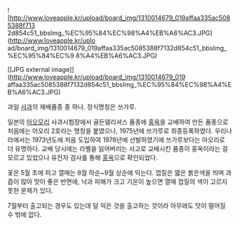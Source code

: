 ![http://www.loveapple.kr/upload/board_img/1310014679_019affaa335ac5085388f713
2d854c51_bbsImg_%EC%95%84%EC%98%A4%EB%A6%AC3.JPG](http://www.loveapple.kr/uplo
ad/board_img/1310014679_019affaa335ac5085388f7132d854c51_bbsImg_%EC%95%84%EC%9
8%A4%EB%A6%AC3.JPG)

[[JPG external image]](http://www.loveapple.kr/upload/board_img/1310014679_019
affaa335ac5085388f7132d854c51_bbsImg_%EC%95%84%EC%98%A4%EB%A6%AC3.JPG)

과일 [사과](%EC%82%AC%EA%B3%BC.md)의 재배품종 중 하나. 정식명칭은 쓰가루.

일본의 [아오모리](%EC%95%84%EC%98%A4%EB%AA%A8%EB%A6%AC.md) 사과시험장에서 골든델리셔스 품종에
[홍옥](%ED%99%8D%EC%98%A5.md)을 교배하여 만든 품종으로 처음에는 아오리 2호라는 명칭을 붙였으나, 1975년에
쓰가루로 최종등록하였다. 우리나라에서는 1973년도에 처음 도입하여 1976년에 선발하였기에 쓰가루보다는 아오리로 더 유명하다. 교배
당시에는 라벨을 잃어버리는 사고로 교배시킨 품종이 홍옥이라는 걸 모르고 있었으나 유전자 검사를 통해
[홍옥](%ED%99%8D%EC%98%A5.md)으로 확인되었다.

꽃은 5월 초에 피고 열매는 8월 하순~9월 상순에 익는다. 껍질은 엷은 붉은색을 띄며 과즙이 많아 맛이 좋은 반면에, 낙과 피해가 크고
기온이 높으면 열매 껍질의 색이 고르지 못한 문제가 있다.

7월부터 출고되는 경우도 있는데 덜 익은 것을 출고하는 것이라 아무래도 맛이 떨어질 수 밖에 없다.

